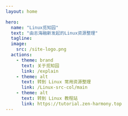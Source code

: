 ```yaml
---
layout: home

hero:
  name: "Linux觅知园"
  text: "由志海融新发起的Linux资源整理"
  tagline: 
  image: 
    src: /site-logo.png
  actions:
    - theme: brand
      text: 关于觅知园
      link: /explain
    - theme: alt
      text: 转到 Linux 常用资源整理
      link: /Linux-src-col/main
    - theme: alt
      text: 转到 Linux 教程站
      link: https://tutorial.zen-harmony.top
---
```


